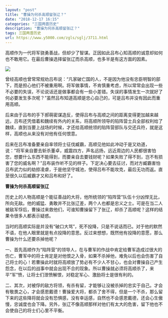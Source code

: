 ```yaml
---
layout: "post"
title: "曹操为何杀高顺留张辽？"
date: "2018-12-17 16:15"
categories: "三国两晋历史"
description: "曹操为何杀高顺留张辽？"
tags: 三国两晋历史
url: https://www.y5000.com/zgls/sglj/3711.html
---
```






高顺作为一代将军骁勇善战，但却少了智谋。正因如此吕布心知高顺的诚意却如何也不敢用它。在最后曹操选择留张辽而杀高顺，也多半是有这方面的因素。

![](/uploads/allimg/161021/6-161021155454X0.JPG)

曾经高顺也曾常常规劝吕布说：“凡家破亡国的人，不是因为他没有忠臣明智的部下，而是担心他们不被重用啊。将军做事情，不肯慎重考虑，所以常常会出现一些不必要的失误，不论说话还是做事都会有一些小差错。失误的事情发生一次就好了何必要发生多次呢？”虽然吕布知道高顺是忠心自己的，可是吕布并没有因此而重用高顺。

后来由于吕布的手下郝萌密谋造反，使得吕布与高顺之间的距离变得更加越来越远，吕布还凭借着和魏续有外内的关系，将高顺所领导的陷阵营士兵全部权利给了魏续，直到当要上战场的时候，才还给高顺统领的陷阵营部队与交还兵符，就是这样，高顺也从来没有对他有任何恨意。

后来在吕布准备要亲自率领将士征伐臧霸，高顺见他如此冲动于是又劝道，说：“将军亲自要去斩杀董卓，威震四方，声名远扬，远近周边的人民都很害怕您，想要什么东西不能得到，而要亲自去要钱财呢？如果失败了得不到，岂不有损害了您的威名啊？”吕布装作听不见的样子。下定决心要去征讨，而对方臧霸害怕吕布武力似的劫掠凌虐，于是他坚守城池，使得吕布不能攻克，最后无功而返。直至很久以后臧霸才又和吕布和好了。

**曹操为何杀高顺留张辽**

历史上的人物高顺是个能征善战的大将，他所统领的“陷阵营”队伍十分凶悍无比，所向无敌。他的威猛、勇敢并不比张辽差，两个人也都是忠义之士。可是在当二人被敌军俘后，曹操过来救他们，可谁知曹操留下了张辽，却杀了高顺呢？这样的结果令很多人都表示疑惑。

当时的高顺实际是并没有“破口大骂”，死不投降，只是不说话而已。对于他的默然不语，在他人眼里就是有点投降的意思。反过来想想，既然他有投降的意愿，那么曹操为什么还要杀掉他呢？

一、首先高顺作为“陷阵营”的领导人，在与曹军的作战中肯定给曹军造成过很大的伤亡，曹军中的将士肯定是对他恨之入骨，如果不杀掉他，难免以后也会伤害了自己将士的心！若曹操此时就将高顺放了势必有不少人不甘心，也会对曹操自己产生怨念，在以后的战事中就会出现不合的现象。所以曹操就必须将高顺杀了，来平“军”愤，让将士们泄愤解恨，对稳定军心、激励将士是很有利的。

二、其次，对被俘的敌方将领，有杀有留，才能够让没被杀掉的忠实于自己。才会有敬畏之心，才会感恩戴德！曹操爱大将，都杀了舍不得，但是一个不杀，那么留下来的这些降将就会没有恐惧感，没有幸运感，自然也不会感恩戴德，还会心生傲慢，忠诚度也会下降。另外，张辽不像高顺那样对他们有太大的危害，留下他也不会使自己的将士们心里不平衡。
